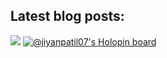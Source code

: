<!-- Optional if you have blogs -->
## Latest blog posts:
<!-- BLOG-POST-LIST:START -->
<!-- BLOG-POST-LIST:END -->
<!-- This section you create this variables that are used above -->
[!website]: https://google.com
[twitter]: https://twitter.com/indrajeet_nikam
[linkedin]: https://www.linkedin.com/in/indrajeet-nikam-3737a8101/



![](https://komarev.com/ghpvc/?username=jiyanpatil07)
[![@jiyanpatil07's Holopin board](https://holopin.me/jiyanpatil07)](https://holopin.io/@jiyanpatil07)

